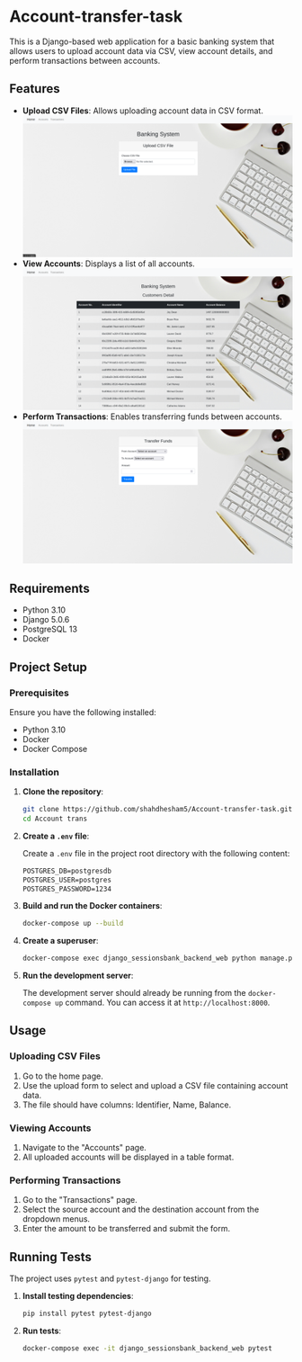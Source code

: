 # Account-transfer-task

This is a Django-based web application for a basic banking system that allows users to upload account data via CSV, view account details, and perform transactions between accounts.

## Features

- **Upload CSV Files**: Allows uploading account data in CSV format.
  ![Upload CSV Form](images/upload.png)
- **View Accounts**: Displays a list of all accounts.
  ![View Accounts](images/accounts.png)
- **Perform Transactions**: Enables transferring funds between accounts.
  ![Perform Transactions](images/transaction.png)


## Requirements

- Python 3.10
- Django 5.0.6
- PostgreSQL 13
- Docker

## Project Setup

### Prerequisites

Ensure you have the following installed:

- Python 3.10
- Docker
- Docker Compose

### Installation

1. **Clone the repository**:

    ```sh
    git clone https://github.com/shahdhesham5/Account-transfer-task.git
    cd Account trans
    ```

2. **Create a `.env` file**:

    Create a `.env` file in the project root directory with the following content:

    ```env
    POSTGRES_DB=postgresdb
    POSTGRES_USER=postgres
    POSTGRES_PASSWORD=1234
    ```

3. **Build and run the Docker containers**:

    ```sh
    docker-compose up --build
    ```

4. **Create a superuser**:

    ```sh
    docker-compose exec django_sessionsbank_backend_web python manage.py createsuperuser
    ```

5. **Run the development server**:

    The development server should already be running from the `docker-compose up` command. You can access it at `http://localhost:8000`.

## Usage

### Uploading CSV Files

1. Go to the home page.
2. Use the upload form to select and upload a CSV file containing account data.
3. The file should have columns: Identifier, Name, Balance.

### Viewing Accounts

1. Navigate to the "Accounts" page.
2. All uploaded accounts will be displayed in a table format.

### Performing Transactions

1. Go to the "Transactions" page.
2. Select the source account and the destination account from the dropdown menus.
3. Enter the amount to be transferred and submit the form.

## Running Tests

The project uses `pytest` and `pytest-django` for testing.

1. **Install testing dependencies**:

    ```sh
    pip install pytest pytest-django
    ```

2. **Run tests**:

    ```sh
    docker-compose exec -it django_sessionsbank_backend_web pytest
    ```

